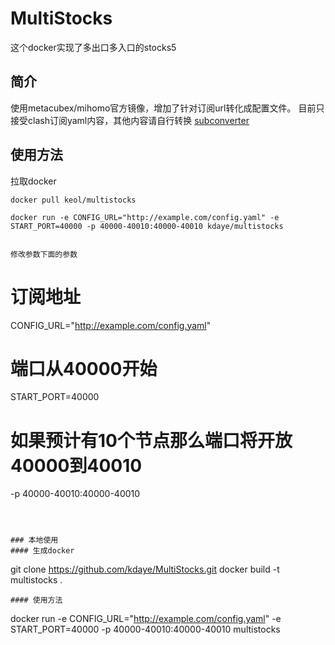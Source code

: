 # MultiStocks


这个docker实现了多出口多入口的stocks5

## 简介

使用metacubex/mihomo官方镜像，增加了针对订阅url转化成配置文件。
目前只接受clash订阅yaml内容，其他内容请自行转换 [subconverter](https://github.com/tindy2013/subconverter)

## 使用方法
拉取docker

`docker pull keol/multistocks`

`docker run -e CONFIG_URL="http://example.com/config.yaml" -e START_PORT=40000 -p 40000-40010:40000-40010 kdaye/multistocks`

```

修改参数下面的参数
```
# 订阅地址
CONFIG_URL="http://example.com/config.yaml"
# 端口从40000开始
START_PORT=40000
# 如果预计有10个节点那么端口将开放40000到40010
-p 40000-40010:40000-40010 
```



### 本地使用
#### 生成docker
```
git clone https://github.com/kdaye/MultiStocks.git
docker build -t multistocks .
```
#### 使用方法
```
docker run -e CONFIG_URL="http://example.com/config.yaml" -e START_PORT=40000 -p 40000-40010:40000-40010 multistocks
```
